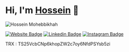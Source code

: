 # Hi, I'm [Hossein](https://github.com/HosseinMohebbikhah) 👋

<img src="https://themohebbikhah.ir/img/github/1.png" alt="Hossein Mohebbikhah">

[![Website Badge](https://img.shields.io/badge/-Website-4f4e53?style=flat-square&logo=internetexplorer&logoColor=white)](https://linkedin.com/in/iampavangandhi)
[![Linkedin Badge](https://img.shields.io/badge/-LinkedIn-0e76a8?style=flat-square&logo=Linkedin&logoColor=white)](https://linkedin.com/in/iampavangandhi)
[![Instagram Badge](https://img.shields.io/badge/-Instagram-e4405f?style=flat-square&logo=Instagram&logoColor=white)](https://instagram.com/iampavangandhi/)


TRX : TS25VcbCNp6khopZW2c7oy6NfdPSYsb5zi
